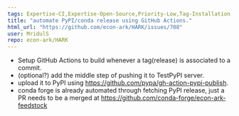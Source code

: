 ```yaml
---
tags: Expertise-CI,Expertise-Open-Source,Priority-Low,Tag-Installation,help-wanted
title: "automate PyPI/conda release using GitHub Actions."
html_url: "https://github.com/econ-ark/HARK/issues/708"
user: MridulS
repo: econ-ark/HARK
---
```


- Setup GitHub Actions to build whenever a tag(release) is associated to a commit.
- (optional?) add the middle step of pushing it to TestPyPI server.
- upload it to PyPI using https://github.com/pypa/gh-action-pypi-publish.
- conda forge is already automated through fetching PyPI release, just a PR needs to be a merged at https://github.com/conda-forge/econ-ark-feedstock
